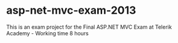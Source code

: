 asp-net-mvc-exam-2013
=====================

This is an exam project for the Final ASP.NET MVC Exam at Telerik Academy - Working time 8 hours
